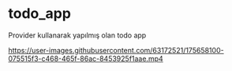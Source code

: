 # todo_app
Provider kullanarak yapılmış olan todo app


https://user-images.githubusercontent.com/63172521/175658100-075515f3-c468-465f-86ac-8453925f1aae.mp4

